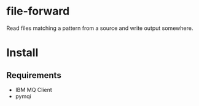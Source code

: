 # file-forward

Read files matching a pattern from a source and write output somewhere.

# Install

## Requirements

- IBM MQ Client
- pymqi
